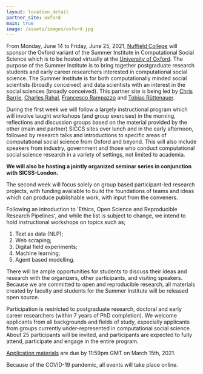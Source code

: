 ```yaml
---
layout: location_detail
partner_site: oxford
main: true
image: /assets/images/oxford.jpg
---
```


From Monday, June 14 to Friday, June 25, 2021, [Nuffield College](https://www.nuffield.ox.ac.uk/) will sponsor the Oxford variant of the Summer Institute in Computational Social Science which is to be hosted virtually at the [University of Oxford](https://www.ox.ac.uk/). The purpose of the Summer Institute is to bring together postgraduate research students and early career researchers interested in computational social science. The Summer Institute is for both computationally minded social scientists (broadly conceived) and data scientists with an interest in the social sciences (broadly conceived). This partner site is being led by [Chris Barrie](https://cjbarrie.github.io/), [Charles Rahal](https://crahal.github.io/), [Francesco Rampazzo](https://francescorampazzo.com/) and [Tobias Rüttenauer](https://ruettenauer.github.io/).

During the first week we will follow a largely instructional program which will involve taught workshops (and group exercises) in the morning, reflections and discussion groups based on the material provided by the other (main and partner) SICCS sites over lunch and in the early afternoon, followed by research talks and introductions to specific areas of computational social science from Oxford and beyond. This will also include speakers from industry, government and those who conduct computational social science research in a variety of settings, not limited to academia.

**We will also be hosting a jointly organized seminar series in conjunction with SICSS-London.**

The second week will focus solely on group based participant-led research projects, with funding available to build the foundations of teams and ideas which can produce publishable work, with input from the conveners. 

Following an introduction to 'Ethics, Open Science and Reproducible Research Pipelines', and while the list is subject to change, we intend to hold instructional workshops on topics such as;

1. Text as data (NLP);
2. Web scraping;
3. Digital field experiments;
4. Machine learning;
5. Agent based modelling.

There will be ample opportunities for students to discuss their ideas and research with the organizers, other participants, and visiting speakers. Because we are committed to open and reproducible research, all materials created by faculty and students for the Summer Institute will be released open source.

Participation is restricted to postgraduate research, doctoral and early career researchers (within 7 years of PhD completion). We welcome applicants from all backgrounds and fields of study, especially applicants from groups currently under-represented in computational social science. About 25 participants will be invited, and participants are expected to fully attend, participate and engage in the entire program.

[Application materials](https://compsocialscience.github.io/summer-institute/2021/oxford/apply) are due by 11:59pm GMT on March 15th, 2021.

Because of the COVID-19 pandemic, all events will take place online.
